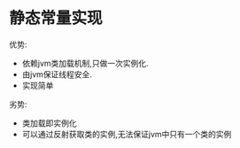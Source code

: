 # 静态常量实现

优势:

* 依赖jvm类加载机制,只做一次实例化.
* 由jvm保证线程安全.
* 实现简单

劣势:

* 类加载即实例化
* 可以通过反射获取类的实例,无法保证jvm中只有一个类的实例
  
